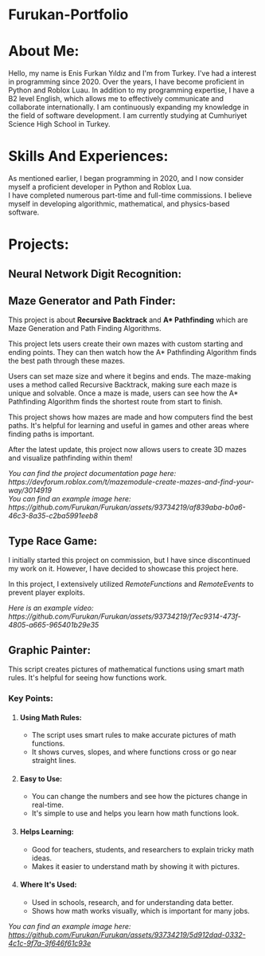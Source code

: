 <h1>Furukan-Portfolio</h1>

<h1>About Me:</h1>
Hello, my name is Enis Furkan Yıldız and I'm from Turkey. I've had a interest in programming since 2020. Over the years, I have become proficient in Python and Roblox Luau. In addition to my programming expertise, I have a B2 level English, which allows me to effectively communicate and collaborate internationally. I am continuously expanding my knowledge in the field of software development. I am currently studying at Cumhuriyet Science High School in Turkey.

<h1>Skills And Experiences: </h1>
<p>
  As mentioned earlier, I began programming in 2020, and I now consider myself a proficient developer in Python and Roblox Lua.
  <br>
  I have completed numerous part-time and full-time commissions. I believe myself in developing algorithmic, mathematical, and physics-based software.
</p>

<h1>Projects:</h1>
<h2>Neural Network Digit Recognition:</h2>
<p></p>

<h2>Maze Generator and Path Finder:</h2>
<p>This project is about <b>Recursive Backtrack</b> and <b>A* Pathfinding</b> which are Maze Generation and Path Finding Algorithms.</p>
<p>This project lets users create their own mazes with custom starting and ending points. They can then watch how the A* Pathfinding Algorithm finds the best path through these mazes.</p>

<p>Users can set maze size and where it begins and ends. The maze-making uses a method called Recursive Backtrack, making sure each maze is unique and solvable. Once a maze is made, users can see how the A* Pathfinding Algorithm finds the shortest route from start to finish.</p>

<p>This project shows how mazes are made and how computers find the best paths. It's helpful for learning and useful in games and other areas where finding paths is important.</p>

<p>After the latest update, this project now allows users to create 3D mazes and visualize pathfinding within them!</p>

<p><i>
  You can find the project documentation page here: https://devforum.roblox.com/t/mazemodule-create-mazes-and-find-your-way/3014919
  <br>
  You can find an example image here: https://github.com/Furukan/Furukan/assets/93734219/af839aba-b0a6-46c3-8a35-c2ba5991eeb8
</i></p>

<h2>Type Race Game:</h2>
<p>I initially started this project on commission, but I have since discontinued my work on it. However, I have decided to showcase this project here.</p>
<p>In this project, I extensively utilized <i>RemoteFunctions</i> and <i>RemoteEvents</i> to prevent player exploits.</p>
<p><i>Here is an example video: https://github.com/Furukan/Furukan/assets/93734219/f7ec9314-473f-4805-a665-965401b29e35</i></p>

<h2>Graphic Painter:</h2>
<p>This script creates pictures of mathematical functions using smart math rules. It's helpful for seeing how functions work.</p>

<h3>Key Points:</h3>

<ol>
  <li>
    <h4>Using Math Rules:</h4>
    <ul>
      <li>The script uses smart rules to make accurate pictures of math functions.</li>
      <li>It shows curves, slopes, and where functions cross or go near straight lines.</li>
    </ul>
  </li>

  <li>
    <h4>Easy to Use:</h4>
    <ul>
      <li>You can change the numbers and see how the pictures change in real-time.</li>
      <li>It's simple to use and helps you learn how math functions look.</li>
    </ul>
  </li>

  <li>
    <h4>Helps Learning:</h4>
    <ul>
      <li>Good for teachers, students, and researchers to explain tricky math ideas.</li>
      <li>Makes it easier to understand math by showing it with pictures.</li>
    </ul>
  </li>

  <li>
    <h4>Where It's Used:</h4>
    <ul>
      <li>Used in schools, research, and for understanding data better.</li>
      <li>Shows how math works visually, which is important for many jobs.</li>
    </ul>
  </li>
</ol>

<i>You can find an example image here: https://github.com/Furukan/Furukan/assets/93734219/5d912dad-0332-4c1c-9f7a-3f646f61c93e</i>
